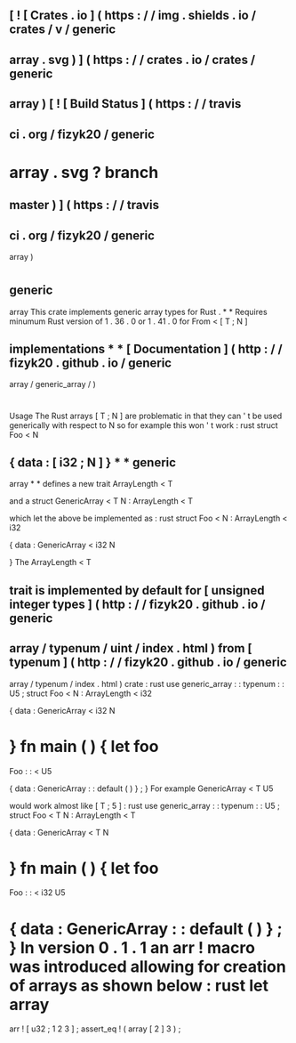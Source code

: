 [
!
[
Crates
.
io
]
(
https
:
/
/
img
.
shields
.
io
/
crates
/
v
/
generic
-
array
.
svg
)
]
(
https
:
/
/
crates
.
io
/
crates
/
generic
-
array
)
[
!
[
Build
Status
]
(
https
:
/
/
travis
-
ci
.
org
/
fizyk20
/
generic
-
array
.
svg
?
branch
=
master
)
]
(
https
:
/
/
travis
-
ci
.
org
/
fizyk20
/
generic
-
array
)
#
generic
-
array
This
crate
implements
generic
array
types
for
Rust
.
*
*
Requires
minumum
Rust
version
of
1
.
36
.
0
or
1
.
41
.
0
for
From
<
[
T
;
N
]
>
implementations
*
*
[
Documentation
]
(
http
:
/
/
fizyk20
.
github
.
io
/
generic
-
array
/
generic_array
/
)
#
#
Usage
The
Rust
arrays
[
T
;
N
]
are
problematic
in
that
they
can
'
t
be
used
generically
with
respect
to
N
so
for
example
this
won
'
t
work
:
rust
struct
Foo
<
N
>
{
data
:
[
i32
;
N
]
}
*
*
generic
-
array
*
*
defines
a
new
trait
ArrayLength
<
T
>
and
a
struct
GenericArray
<
T
N
:
ArrayLength
<
T
>
>
which
let
the
above
be
implemented
as
:
rust
struct
Foo
<
N
:
ArrayLength
<
i32
>
>
{
data
:
GenericArray
<
i32
N
>
}
The
ArrayLength
<
T
>
trait
is
implemented
by
default
for
[
unsigned
integer
types
]
(
http
:
/
/
fizyk20
.
github
.
io
/
generic
-
array
/
typenum
/
uint
/
index
.
html
)
from
[
typenum
]
(
http
:
/
/
fizyk20
.
github
.
io
/
generic
-
array
/
typenum
/
index
.
html
)
crate
:
rust
use
generic_array
:
:
typenum
:
:
U5
;
struct
Foo
<
N
:
ArrayLength
<
i32
>
>
{
data
:
GenericArray
<
i32
N
>
}
fn
main
(
)
{
let
foo
=
Foo
:
:
<
U5
>
{
data
:
GenericArray
:
:
default
(
)
}
;
}
For
example
GenericArray
<
T
U5
>
would
work
almost
like
[
T
;
5
]
:
rust
use
generic_array
:
:
typenum
:
:
U5
;
struct
Foo
<
T
N
:
ArrayLength
<
T
>
>
{
data
:
GenericArray
<
T
N
>
}
fn
main
(
)
{
let
foo
=
Foo
:
:
<
i32
U5
>
{
data
:
GenericArray
:
:
default
(
)
}
;
}
In
version
0
.
1
.
1
an
arr
!
macro
was
introduced
allowing
for
creation
of
arrays
as
shown
below
:
rust
let
array
=
arr
!
[
u32
;
1
2
3
]
;
assert_eq
!
(
array
[
2
]
3
)
;
